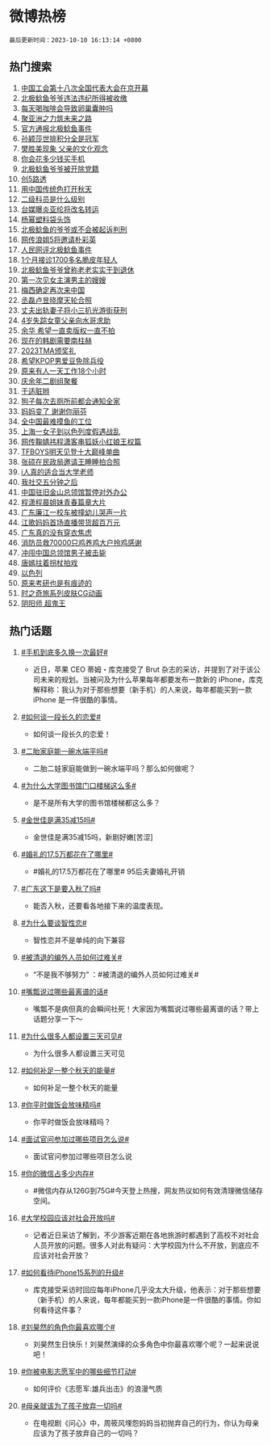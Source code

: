 # 微博热榜

`最后更新时间：2023-10-10 16:13:14 +0800`

## 热门搜索

1. [中国工会第十八次全国代表大会在京开幕](https://m.weibo.cn/search?containerid=100103type%3D1%26t%3D10%26q%3D%23%E4%B8%AD%E5%9B%BD%E5%B7%A5%E4%BC%9A%E7%AC%AC%E5%8D%81%E5%85%AB%E6%AC%A1%E5%85%A8%E5%9B%BD%E4%BB%A3%E8%A1%A8%E5%A4%A7%E4%BC%9A%E5%9C%A8%E4%BA%AC%E5%BC%80%E5%B9%95%23&stream_entry_id=51&isnewpage=1&extparam=seat%3D1%26c_type%3D51%26pos%3D0%26cate%3D10103%26q%3D%2523%25E4%25B8%25AD%25E5%259B%25BD%25E5%25B7%25A5%25E4%25BC%259A%25E7%25AC%25AC%25E5%258D%2581%25E5%2585%25AB%25E6%25AC%25A1%25E5%2585%25A8%25E5%259B%25BD%25E4%25BB%25A3%25E8%25A1%25A8%25E5%25A4%25A7%25E4%25BC%259A%25E5%259C%25A8%25E4%25BA%25AC%25E5%25BC%2580%25E5%25B9%2595%2523%26dgr%3D0%26stream_entry_id%3D51%26filter_type%3Drealtimehot%26display_time%3D1696925593%26pre_seqid%3D1696925593034032696223)
1. [北极鲶鱼爷爷违法违纪所得被收缴](https://m.weibo.cn/search?containerid=100103type%3D1%26t%3D10%26q%3D%23%E5%8C%97%E6%9E%81%E9%B2%B6%E9%B1%BC%E7%88%B7%E7%88%B7%E8%BF%9D%E6%B3%95%E8%BF%9D%E7%BA%AA%E6%89%80%E5%BE%97%E8%A2%AB%E6%94%B6%E7%BC%B4%23&stream_entry_id=31&isnewpage=1&extparam=seat%3D1%26flag%3D16%26realpos%3D1%26q%3D%2523%25E5%258C%2597%25E6%259E%2581%25E9%25B2%25B6%25E9%25B1%25BC%25E7%2588%25B7%25E7%2588%25B7%25E8%25BF%259D%25E6%25B3%2595%25E8%25BF%259D%25E7%25BA%25AA%25E6%2589%2580%25E5%25BE%2597%25E8%25A2%25AB%25E6%2594%25B6%25E7%25BC%25B4%2523%26stream_entry_id%3D31%26c_type%3D31%26dgr%3D0%26lcate%3D5001%26pos%3D0%26cate%3D5001%26band_rank%3D1%26filter_type%3Drealtimehot%26display_time%3D1696925593%26pre_seqid%3D1696925593034032696223)
1. [每天喝咖啡会导致卵巢囊肿吗](https://m.weibo.cn/search?containerid=100103type%3D1%26t%3D10%26q%3D%E6%AF%8F%E5%A4%A9%E5%96%9D%E5%92%96%E5%95%A1%E4%BC%9A%E5%AF%BC%E8%87%B4%E5%8D%B5%E5%B7%A2%E5%9B%8A%E8%82%BF%E5%90%97&stream_entry_id=31&isnewpage=1&extparam=seat%3D1%26flag%3D0%26realpos%3D2%26q%3D%25E6%25AF%258F%25E5%25A4%25A9%25E5%2596%259D%25E5%2592%2596%25E5%2595%25A1%25E4%25BC%259A%25E5%25AF%25BC%25E8%2587%25B4%25E5%258D%25B5%25E5%25B7%25A2%25E5%259B%258A%25E8%2582%25BF%25E5%2590%2597%26stream_entry_id%3D31%26c_type%3D31%26dgr%3D0%26lcate%3D5001%26pos%3D1%26cate%3D5001%26band_rank%3D2%26filter_type%3Drealtimehot%26display_time%3D1696925593%26pre_seqid%3D1696925593034032696223)
1. [聚亚洲之力筑未来之路](https://m.weibo.cn/search?containerid=100103type%3D1%26t%3D10%26q%3D%23%E8%81%9A%E4%BA%9A%E6%B4%B2%E4%B9%8B%E5%8A%9B%E7%AD%91%E6%9C%AA%E6%9D%A5%E4%B9%8B%E8%B7%AF%23&stream_entry_id=31&isnewpage=1&extparam=seat%3D1%26flag%3D32768%26realpos%3D3%26q%3D%2523%25E8%2581%259A%25E4%25BA%259A%25E6%25B4%25B2%25E4%25B9%258B%25E5%258A%259B%25E7%25AD%2591%25E6%259C%25AA%25E6%259D%25A5%25E4%25B9%258B%25E8%25B7%25AF%2523%26stream_entry_id%3D31%26c_type%3D31%26dgr%3D0%26lcate%3D5001%26pos%3D2%26cate%3D5001%26band_rank%3D3%26filter_type%3Drealtimehot%26display_time%3D1696925593%26pre_seqid%3D1696925593034032696223)
1. [官方通报北极鲶鱼事件](https://m.weibo.cn/search?containerid=100103type%3D1%26t%3D10%26q%3D%23%E5%AE%98%E6%96%B9%E9%80%9A%E6%8A%A5%E5%8C%97%E6%9E%81%E9%B2%B6%E9%B1%BC%E4%BA%8B%E4%BB%B6%23&stream_entry_id=31&isnewpage=1&extparam=seat%3D1%26flag%3D16%26realpos%3D4%26q%3D%2523%25E5%25AE%2598%25E6%2596%25B9%25E9%2580%259A%25E6%258A%25A5%25E5%258C%2597%25E6%259E%2581%25E9%25B2%25B6%25E9%25B1%25BC%25E4%25BA%258B%25E4%25BB%25B6%2523%26stream_entry_id%3D31%26c_type%3D31%26dgr%3D0%26lcate%3D5001%26pos%3D3%26cate%3D5001%26band_rank%3D4%26filter_type%3Drealtimehot%26display_time%3D1696925593%26pre_seqid%3D1696925593034032696223)
1. [孙颖莎世排积分全是冠军](https://m.weibo.cn/search?containerid=100103type%3D1%26t%3D10%26q%3D%23%E5%AD%99%E9%A2%96%E8%8E%8E%E4%B8%96%E6%8E%92%E7%A7%AF%E5%88%86%E5%85%A8%E6%98%AF%E5%86%A0%E5%86%9B%23&stream_entry_id=31&isnewpage=1&extparam=seat%3D1%26flag%3D1%26realpos%3D5%26q%3D%2523%25E5%25AD%2599%25E9%25A2%2596%25E8%258E%258E%25E4%25B8%2596%25E6%258E%2592%25E7%25A7%25AF%25E5%2588%2586%25E5%2585%25A8%25E6%2598%25AF%25E5%2586%25A0%25E5%2586%259B%2523%26stream_entry_id%3D31%26c_type%3D31%26dgr%3D0%26lcate%3D5001%26pos%3D4%26cate%3D5001%26band_rank%3D5%26filter_type%3Drealtimehot%26display_time%3D1696925593%26pre_seqid%3D1696925593034032696223)
1. [樊胜美现象 父亲的文化观念](https://m.weibo.cn/search?containerid=100103type%3D1%26t%3D10%26q%3D%E6%A8%8A%E8%83%9C%E7%BE%8E%E7%8E%B0%E8%B1%A1+%E7%88%B6%E4%BA%B2%E7%9A%84%E6%96%87%E5%8C%96%E8%A7%82%E5%BF%B5&stream_entry_id=31&isnewpage=1&extparam=seat%3D1%26flag%3D0%26realpos%3D6%26q%3D%25E6%25A8%258A%25E8%2583%259C%25E7%25BE%258E%25E7%258E%25B0%25E8%25B1%25A1%2520%25E7%2588%25B6%25E4%25BA%25B2%25E7%259A%2584%25E6%2596%2587%25E5%258C%2596%25E8%25A7%2582%25E5%25BF%25B5%26stream_entry_id%3D31%26c_type%3D31%26dgr%3D0%26lcate%3D5001%26pos%3D5%26cate%3D5001%26band_rank%3D6%26filter_type%3Drealtimehot%26display_time%3D1696925593%26pre_seqid%3D1696925593034032696223)
1. [你会花多少钱买手机](https://m.weibo.cn/search?containerid=100103type%3D1%26t%3D10%26q%3D%23%E4%BD%A0%E4%BC%9A%E8%8A%B1%E5%A4%9A%E5%B0%91%E9%92%B1%E4%B9%B0%E6%89%8B%E6%9C%BA%23&stream_entry_id=31&isnewpage=1&extparam=seat%3D1%26filter_type%3Drealtimehot%26q%3D%2523%25E4%25BD%25A0%25E4%25BC%259A%25E8%258A%25B1%25E5%25A4%259A%25E5%25B0%2591%25E9%2592%25B1%25E4%25B9%25B0%25E6%2589%258B%25E6%259C%25BA%2523%26stream_entry_id%3D31%26adid%3D207369%26c_type%3D31%26dgr%3D0%26lcate%3D5001%26pos%3D6%26cate%3D5001%26band_rank%3D7%26is_ad_pos%3D1%26display_time%3D1696925593%26pre_seqid%3D1696925593034032696223)
1. [北极鲶鱼爷爷被开除党籍](https://m.weibo.cn/search?containerid=100103type%3D1%26t%3D10%26q%3D%23%E5%8C%97%E6%9E%81%E9%B2%B6%E9%B1%BC%E7%88%B7%E7%88%B7%E8%A2%AB%E5%BC%80%E9%99%A4%E5%85%9A%E7%B1%8D%23&stream_entry_id=31&isnewpage=1&extparam=seat%3D1%26flag%3D16%26realpos%3D7%26q%3D%2523%25E5%258C%2597%25E6%259E%2581%25E9%25B2%25B6%25E9%25B1%25BC%25E7%2588%25B7%25E7%2588%25B7%25E8%25A2%25AB%25E5%25BC%2580%25E9%2599%25A4%25E5%2585%259A%25E7%25B1%258D%2523%26stream_entry_id%3D31%26c_type%3D31%26dgr%3D0%26lcate%3D5001%26pos%3D7%26cate%3D5001%26band_rank%3D7%26filter_type%3Drealtimehot%26display_time%3D1696925593%26pre_seqid%3D1696925593034032696223)
1. [创5路透](https://m.weibo.cn/search?containerid=100103type%3D1%26t%3D10%26q%3D%23%E5%88%9B5%E8%B7%AF%E9%80%8F%23&stream_entry_id=31&isnewpage=1&extparam=seat%3D1%26flag%3D0%26realpos%3D8%26q%3D%2523%25E5%2588%259B5%25E8%25B7%25AF%25E9%2580%258F%2523%26stream_entry_id%3D31%26c_type%3D31%26dgr%3D0%26lcate%3D5001%26pos%3D8%26cate%3D5001%26band_rank%3D8%26filter_type%3Drealtimehot%26display_time%3D1696925593%26pre_seqid%3D1696925593034032696223)
1. [用中国传统色打开秋天](https://m.weibo.cn/search?containerid=100103type%3D1%26t%3D10%26q%3D%23%E7%94%A8%E4%B8%AD%E5%9B%BD%E4%BC%A0%E7%BB%9F%E8%89%B2%E6%89%93%E5%BC%80%E7%A7%8B%E5%A4%A9%23&stream_entry_id=31&isnewpage=1&extparam=seat%3D1%26flag%3D0%26realpos%3D9%26q%3D%2523%25E7%2594%25A8%25E4%25B8%25AD%25E5%259B%25BD%25E4%25BC%25A0%25E7%25BB%259F%25E8%2589%25B2%25E6%2589%2593%25E5%25BC%2580%25E7%25A7%258B%25E5%25A4%25A9%2523%26stream_entry_id%3D31%26c_type%3D31%26dgr%3D0%26lcate%3D5001%26pos%3D9%26cate%3D5001%26band_rank%3D9%26filter_type%3Drealtimehot%26display_time%3D1696925593%26pre_seqid%3D1696925593034032696223)
1. [二级科员是什么级别](https://m.weibo.cn/search?containerid=100103type%3D1%26t%3D10%26q%3D%23%E4%BA%8C%E7%BA%A7%E7%A7%91%E5%91%98%E6%98%AF%E4%BB%80%E4%B9%88%E7%BA%A7%E5%88%AB%23&stream_entry_id=31&isnewpage=1&extparam=seat%3D1%26flag%3D2%26realpos%3D10%26q%3D%2523%25E4%25BA%258C%25E7%25BA%25A7%25E7%25A7%2591%25E5%2591%2598%25E6%2598%25AF%25E4%25BB%2580%25E4%25B9%2588%25E7%25BA%25A7%25E5%2588%25AB%2523%26stream_entry_id%3D31%26c_type%3D31%26dgr%3D0%26lcate%3D5001%26pos%3D10%26cate%3D5001%26band_rank%3D10%26filter_type%3Drealtimehot%26display_time%3D1696925593%26pre_seqid%3D1696925593034032696223)
1. [台媒曝炎亚纶将改名转运](https://m.weibo.cn/search?containerid=100103type%3D1%26t%3D10%26q%3D%23%E5%8F%B0%E5%AA%92%E6%9B%9D%E7%82%8E%E4%BA%9A%E7%BA%B6%E5%B0%86%E6%94%B9%E5%90%8D%E8%BD%AC%E8%BF%90%23&stream_entry_id=31&isnewpage=1&extparam=seat%3D1%26flag%3D2%26realpos%3D11%26q%3D%2523%25E5%258F%25B0%25E5%25AA%2592%25E6%259B%259D%25E7%2582%258E%25E4%25BA%259A%25E7%25BA%25B6%25E5%25B0%2586%25E6%2594%25B9%25E5%2590%258D%25E8%25BD%25AC%25E8%25BF%2590%2523%26stream_entry_id%3D31%26c_type%3D31%26dgr%3D0%26lcate%3D5001%26pos%3D11%26cate%3D5001%26band_rank%3D11%26filter_type%3Drealtimehot%26display_time%3D1696925593%26pre_seqid%3D1696925593034032696223)
1. [杨幂塑料袋头饰](https://m.weibo.cn/search?containerid=100103type%3D1%26t%3D10%26q%3D%23%E6%9D%A8%E5%B9%82%E5%A1%91%E6%96%99%E8%A2%8B%E5%A4%B4%E9%A5%B0%23&stream_entry_id=31&isnewpage=1&extparam=seat%3D1%26flag%3D1%26realpos%3D12%26q%3D%2523%25E6%259D%25A8%25E5%25B9%2582%25E5%25A1%2591%25E6%2596%2599%25E8%25A2%258B%25E5%25A4%25B4%25E9%25A5%25B0%2523%26stream_entry_id%3D31%26c_type%3D31%26dgr%3D0%26lcate%3D5001%26pos%3D12%26cate%3D5001%26band_rank%3D12%26filter_type%3Drealtimehot%26display_time%3D1696925593%26pre_seqid%3D1696925593034032696223)
1. [北极鲶鱼的爷爷或不会被起诉判刑](https://m.weibo.cn/search?containerid=100103type%3D1%26t%3D10%26q%3D%23%E5%8C%97%E6%9E%81%E9%B2%B6%E9%B1%BC%E7%9A%84%E7%88%B7%E7%88%B7%E6%88%96%E4%B8%8D%E4%BC%9A%E8%A2%AB%E8%B5%B7%E8%AF%89%E5%88%A4%E5%88%91%23&stream_entry_id=31&isnewpage=1&extparam=seat%3D1%26flag%3D0%26realpos%3D13%26q%3D%2523%25E5%258C%2597%25E6%259E%2581%25E9%25B2%25B6%25E9%25B1%25BC%25E7%259A%2584%25E7%2588%25B7%25E7%2588%25B7%25E6%2588%2596%25E4%25B8%258D%25E4%25BC%259A%25E8%25A2%25AB%25E8%25B5%25B7%25E8%25AF%2589%25E5%2588%25A4%25E5%2588%2591%2523%26stream_entry_id%3D31%26c_type%3D31%26dgr%3D0%26lcate%3D5001%26pos%3D13%26cate%3D5001%26band_rank%3D13%26filter_type%3Drealtimehot%26display_time%3D1696925593%26pre_seqid%3D1696925593034032696223)
1. [网传浪姐5将邀请朴彩英](https://m.weibo.cn/search?containerid=100103type%3D1%26t%3D10%26q%3D%23%E7%BD%91%E4%BC%A0%E6%B5%AA%E5%A7%905%E5%B0%86%E9%82%80%E8%AF%B7%E6%9C%B4%E5%BD%A9%E8%8B%B1%23&stream_entry_id=31&isnewpage=1&extparam=seat%3D1%26flag%3D0%26realpos%3D14%26q%3D%2523%25E7%25BD%2591%25E4%25BC%25A0%25E6%25B5%25AA%25E5%25A7%25905%25E5%25B0%2586%25E9%2582%2580%25E8%25AF%25B7%25E6%259C%25B4%25E5%25BD%25A9%25E8%258B%25B1%2523%26stream_entry_id%3D31%26c_type%3D31%26dgr%3D0%26lcate%3D5001%26pos%3D14%26cate%3D5001%26band_rank%3D14%26filter_type%3Drealtimehot%26display_time%3D1696925593%26pre_seqid%3D1696925593034032696223)
1. [人民网评北极鲶鱼事件](https://m.weibo.cn/search?containerid=100103type%3D1%26t%3D10%26q%3D%23%E4%BA%BA%E6%B0%91%E7%BD%91%E8%AF%84%E5%8C%97%E6%9E%81%E9%B2%B6%E9%B1%BC%E4%BA%8B%E4%BB%B6%23&stream_entry_id=31&isnewpage=1&extparam=seat%3D1%26flag%3D1%26realpos%3D15%26q%3D%2523%25E4%25BA%25BA%25E6%25B0%2591%25E7%25BD%2591%25E8%25AF%2584%25E5%258C%2597%25E6%259E%2581%25E9%25B2%25B6%25E9%25B1%25BC%25E4%25BA%258B%25E4%25BB%25B6%2523%26stream_entry_id%3D31%26c_type%3D31%26dgr%3D0%26lcate%3D5001%26pos%3D15%26cate%3D5001%26band_rank%3D15%26filter_type%3Drealtimehot%26display_time%3D1696925593%26pre_seqid%3D1696925593034032696223)
1. [1个月接诊1700多名脆皮年轻人](https://m.weibo.cn/search?containerid=100103type%3D1%26t%3D10%26q%3D%231%E4%B8%AA%E6%9C%88%E6%8E%A5%E8%AF%8A1700%E5%A4%9A%E5%90%8D%E8%84%86%E7%9A%AE%E5%B9%B4%E8%BD%BB%E4%BA%BA%23&stream_entry_id=31&isnewpage=1&extparam=seat%3D1%26flag%3D0%26realpos%3D16%26q%3D%25231%25E4%25B8%25AA%25E6%259C%2588%25E6%258E%25A5%25E8%25AF%258A1700%25E5%25A4%259A%25E5%2590%258D%25E8%2584%2586%25E7%259A%25AE%25E5%25B9%25B4%25E8%25BD%25BB%25E4%25BA%25BA%2523%26stream_entry_id%3D31%26c_type%3D31%26dgr%3D0%26lcate%3D5001%26pos%3D16%26cate%3D5001%26band_rank%3D16%26filter_type%3Drealtimehot%26display_time%3D1696925593%26pre_seqid%3D1696925593034032696223)
1. [北极鲶鱼爷爷曾称老老实实干到退休](https://m.weibo.cn/search?containerid=100103type%3D1%26t%3D10%26q%3D%23%E5%8C%97%E6%9E%81%E9%B2%B6%E9%B1%BC%E7%88%B7%E7%88%B7%E6%9B%BE%E7%A7%B0%E8%80%81%E8%80%81%E5%AE%9E%E5%AE%9E%E5%B9%B2%E5%88%B0%E9%80%80%E4%BC%91%23&stream_entry_id=31&isnewpage=1&extparam=seat%3D1%26flag%3D0%26realpos%3D17%26q%3D%2523%25E5%258C%2597%25E6%259E%2581%25E9%25B2%25B6%25E9%25B1%25BC%25E7%2588%25B7%25E7%2588%25B7%25E6%259B%25BE%25E7%25A7%25B0%25E8%2580%2581%25E8%2580%2581%25E5%25AE%259E%25E5%25AE%259E%25E5%25B9%25B2%25E5%2588%25B0%25E9%2580%2580%25E4%25BC%2591%2523%26stream_entry_id%3D31%26c_type%3D31%26dgr%3D0%26lcate%3D5001%26pos%3D17%26cate%3D5001%26band_rank%3D17%26filter_type%3Drealtimehot%26display_time%3D1696925593%26pre_seqid%3D1696925593034032696223)
1. [第一次见女主演男主的嫂嫂](https://m.weibo.cn/search?containerid=100103type%3D1%26t%3D10%26q%3D%23%E7%AC%AC%E4%B8%80%E6%AC%A1%E8%A7%81%E5%A5%B3%E4%B8%BB%E6%BC%94%E7%94%B7%E4%B8%BB%E7%9A%84%E5%AB%82%E5%AB%82%23&stream_entry_id=31&isnewpage=1&extparam=seat%3D1%26flag%3D2%26realpos%3D18%26q%3D%2523%25E7%25AC%25AC%25E4%25B8%2580%25E6%25AC%25A1%25E8%25A7%2581%25E5%25A5%25B3%25E4%25B8%25BB%25E6%25BC%2594%25E7%2594%25B7%25E4%25B8%25BB%25E7%259A%2584%25E5%25AB%2582%25E5%25AB%2582%2523%26stream_entry_id%3D31%26c_type%3D31%26dgr%3D0%26lcate%3D5001%26pos%3D18%26cate%3D5001%26band_rank%3D18%26filter_type%3Drealtimehot%26display_time%3D1696925593%26pre_seqid%3D1696925593034032696223)
1. [梅西确定再次来中国](https://m.weibo.cn/search?containerid=100103type%3D1%26t%3D10%26q%3D%23%E6%A2%85%E8%A5%BF%E7%A1%AE%E5%AE%9A%E5%86%8D%E6%AC%A1%E6%9D%A5%E4%B8%AD%E5%9B%BD%23&stream_entry_id=31&isnewpage=1&extparam=seat%3D1%26flag%3D1%26realpos%3D19%26q%3D%2523%25E6%25A2%2585%25E8%25A5%25BF%25E7%25A1%25AE%25E5%25AE%259A%25E5%2586%258D%25E6%25AC%25A1%25E6%259D%25A5%25E4%25B8%25AD%25E5%259B%25BD%2523%26stream_entry_id%3D31%26c_type%3D31%26dgr%3D0%26lcate%3D5001%26pos%3D19%26cate%3D5001%26band_rank%3D19%26filter_type%3Drealtimehot%26display_time%3D1696925593%26pre_seqid%3D1696925593034032696223)
1. [丞磊卢昱晓摩天轮合照](https://m.weibo.cn/search?containerid=100103type%3D1%26t%3D10%26q%3D%23%E4%B8%9E%E7%A3%8A%E5%8D%A2%E6%98%B1%E6%99%93%E6%91%A9%E5%A4%A9%E8%BD%AE%E5%90%88%E7%85%A7%23&stream_entry_id=31&isnewpage=1&extparam=seat%3D1%26flag%3D1%26realpos%3D20%26q%3D%2523%25E4%25B8%259E%25E7%25A3%258A%25E5%258D%25A2%25E6%2598%25B1%25E6%2599%2593%25E6%2591%25A9%25E5%25A4%25A9%25E8%25BD%25AE%25E5%2590%2588%25E7%2585%25A7%2523%26stream_entry_id%3D31%26c_type%3D31%26dgr%3D0%26lcate%3D5001%26pos%3D20%26cate%3D5001%26band_rank%3D20%26filter_type%3Drealtimehot%26display_time%3D1696925593%26pre_seqid%3D1696925593034032696223)
1. [丈夫出轨妻子将小三扒光游街获刑](https://m.weibo.cn/search?containerid=100103type%3D1%26t%3D10%26q%3D%23%E4%B8%88%E5%A4%AB%E5%87%BA%E8%BD%A8%E5%A6%BB%E5%AD%90%E5%B0%86%E5%B0%8F%E4%B8%89%E6%89%92%E5%85%89%E6%B8%B8%E8%A1%97%E8%8E%B7%E5%88%91%23&stream_entry_id=31&isnewpage=1&extparam=seat%3D1%26flag%3D0%26realpos%3D21%26q%3D%2523%25E4%25B8%2588%25E5%25A4%25AB%25E5%2587%25BA%25E8%25BD%25A8%25E5%25A6%25BB%25E5%25AD%2590%25E5%25B0%2586%25E5%25B0%258F%25E4%25B8%2589%25E6%2589%2592%25E5%2585%2589%25E6%25B8%25B8%25E8%25A1%2597%25E8%258E%25B7%25E5%2588%2591%2523%26stream_entry_id%3D31%26c_type%3D31%26dgr%3D0%26lcate%3D5001%26pos%3D21%26cate%3D5001%26band_rank%3D21%26filter_type%3Drealtimehot%26display_time%3D1696925593%26pre_seqid%3D1696925593034032696223)
1. [4岁失踪女童父亲向水哥求助](https://m.weibo.cn/search?containerid=100103type%3D1%26t%3D10%26q%3D%234%E5%B2%81%E5%A4%B1%E8%B8%AA%E5%A5%B3%E7%AB%A5%E7%88%B6%E4%BA%B2%E5%90%91%E6%B0%B4%E5%93%A5%E6%B1%82%E5%8A%A9%23&stream_entry_id=31&isnewpage=1&extparam=seat%3D1%26flag%3D0%26realpos%3D22%26q%3D%25234%25E5%25B2%2581%25E5%25A4%25B1%25E8%25B8%25AA%25E5%25A5%25B3%25E7%25AB%25A5%25E7%2588%25B6%25E4%25BA%25B2%25E5%2590%2591%25E6%25B0%25B4%25E5%2593%25A5%25E6%25B1%2582%25E5%258A%25A9%2523%26stream_entry_id%3D31%26c_type%3D31%26dgr%3D0%26lcate%3D5001%26pos%3D22%26cate%3D5001%26band_rank%3D22%26filter_type%3Drealtimehot%26display_time%3D1696925593%26pre_seqid%3D1696925593034032696223)
1. [余华 希望一直卖版权一直不拍](https://m.weibo.cn/search?containerid=100103type%3D1%26t%3D10%26q%3D%E4%BD%99%E5%8D%8E+%E5%B8%8C%E6%9C%9B%E4%B8%80%E7%9B%B4%E5%8D%96%E7%89%88%E6%9D%83%E4%B8%80%E7%9B%B4%E4%B8%8D%E6%8B%8D&stream_entry_id=31&isnewpage=1&extparam=seat%3D1%26flag%3D2%26realpos%3D23%26q%3D%25E4%25BD%2599%25E5%258D%258E%2520%25E5%25B8%258C%25E6%259C%259B%25E4%25B8%2580%25E7%259B%25B4%25E5%258D%2596%25E7%2589%2588%25E6%259D%2583%25E4%25B8%2580%25E7%259B%25B4%25E4%25B8%258D%25E6%258B%258D%26stream_entry_id%3D31%26c_type%3D31%26dgr%3D0%26lcate%3D5001%26pos%3D23%26cate%3D5001%26band_rank%3D23%26filter_type%3Drealtimehot%26display_time%3D1696925593%26pre_seqid%3D1696925593034032696223)
1. [现在的韩剧需要南柱赫](https://m.weibo.cn/search?containerid=100103type%3D1%26t%3D10%26q%3D%23%E7%8E%B0%E5%9C%A8%E7%9A%84%E9%9F%A9%E5%89%A7%E9%9C%80%E8%A6%81%E5%8D%97%E6%9F%B1%E8%B5%AB%23&stream_entry_id=31&isnewpage=1&extparam=seat%3D1%26flag%3D1%26realpos%3D24%26q%3D%2523%25E7%258E%25B0%25E5%259C%25A8%25E7%259A%2584%25E9%259F%25A9%25E5%2589%25A7%25E9%259C%2580%25E8%25A6%2581%25E5%258D%2597%25E6%259F%25B1%25E8%25B5%25AB%2523%26stream_entry_id%3D31%26c_type%3D31%26dgr%3D0%26lcate%3D5001%26pos%3D24%26cate%3D5001%26band_rank%3D24%26filter_type%3Drealtimehot%26display_time%3D1696925593%26pre_seqid%3D1696925593034032696223)
1. [2023TMA颁奖礼](https://m.weibo.cn/search?containerid=100103type%3D1%26t%3D10%26q%3D2023TMA%E9%A2%81%E5%A5%96%E7%A4%BC&stream_entry_id=31&isnewpage=1&extparam=seat%3D1%26flag%3D0%26realpos%3D25%26q%3D2023TMA%25E9%25A2%2581%25E5%25A5%2596%25E7%25A4%25BC%26stream_entry_id%3D31%26c_type%3D31%26dgr%3D0%26lcate%3D5001%26pos%3D25%26cate%3D5001%26band_rank%3D25%26filter_type%3Drealtimehot%26display_time%3D1696925593%26pre_seqid%3D1696925593034032696223)
1. [希望KPOP男爱豆免除兵役](https://m.weibo.cn/search?containerid=100103type%3D1%26t%3D10%26q%3D%23%E5%B8%8C%E6%9C%9BKPOP%E7%94%B7%E7%88%B1%E8%B1%86%E5%85%8D%E9%99%A4%E5%85%B5%E5%BD%B9%23&stream_entry_id=31&isnewpage=1&extparam=seat%3D1%26flag%3D1%26realpos%3D26%26q%3D%2523%25E5%25B8%258C%25E6%259C%259BKPOP%25E7%2594%25B7%25E7%2588%25B1%25E8%25B1%2586%25E5%2585%258D%25E9%2599%25A4%25E5%2585%25B5%25E5%25BD%25B9%2523%26stream_entry_id%3D31%26c_type%3D31%26dgr%3D0%26lcate%3D5001%26pos%3D26%26cate%3D5001%26band_rank%3D26%26filter_type%3Drealtimehot%26display_time%3D1696925593%26pre_seqid%3D1696925593034032696223)
1. [原来有人一天工作18个小时](https://m.weibo.cn/search?containerid=100103type%3D1%26t%3D10%26q%3D%23%E5%8E%9F%E6%9D%A5%E6%9C%89%E4%BA%BA%E4%B8%80%E5%A4%A9%E5%B7%A5%E4%BD%9C18%E4%B8%AA%E5%B0%8F%E6%97%B6%23&stream_entry_id=31&isnewpage=1&extparam=seat%3D1%26flag%3D1%26realpos%3D27%26q%3D%2523%25E5%258E%259F%25E6%259D%25A5%25E6%259C%2589%25E4%25BA%25BA%25E4%25B8%2580%25E5%25A4%25A9%25E5%25B7%25A5%25E4%25BD%259C18%25E4%25B8%25AA%25E5%25B0%258F%25E6%2597%25B6%2523%26stream_entry_id%3D31%26c_type%3D31%26dgr%3D0%26lcate%3D5001%26pos%3D27%26cate%3D5001%26band_rank%3D27%26filter_type%3Drealtimehot%26display_time%3D1696925593%26pre_seqid%3D1696925593034032696223)
1. [庆余年二剧组聚餐](https://m.weibo.cn/search?containerid=100103type%3D1%26t%3D10%26q%3D%23%E5%BA%86%E4%BD%99%E5%B9%B4%E4%BA%8C%E5%89%A7%E7%BB%84%E8%81%9A%E9%A4%90%23&stream_entry_id=31&isnewpage=1&extparam=seat%3D1%26flag%3D0%26realpos%3D28%26q%3D%2523%25E5%25BA%2586%25E4%25BD%2599%25E5%25B9%25B4%25E4%25BA%258C%25E5%2589%25A7%25E7%25BB%2584%25E8%2581%259A%25E9%25A4%2590%2523%26stream_entry_id%3D31%26c_type%3D31%26dgr%3D0%26lcate%3D5001%26pos%3D28%26cate%3D5001%26band_rank%3D28%26filter_type%3Drealtimehot%26display_time%3D1696925593%26pre_seqid%3D1696925593034032696223)
1. [于适脏辫](https://m.weibo.cn/search?containerid=100103type%3D1%26t%3D10%26q%3D%23%E4%BA%8E%E9%80%82%E8%84%8F%E8%BE%AB%23&stream_entry_id=31&isnewpage=1&extparam=seat%3D1%26flag%3D1%26realpos%3D29%26q%3D%2523%25E4%25BA%258E%25E9%2580%2582%25E8%2584%258F%25E8%25BE%25AB%2523%26stream_entry_id%3D31%26c_type%3D31%26dgr%3D0%26lcate%3D5001%26pos%3D29%26cate%3D5001%26band_rank%3D29%26filter_type%3Drealtimehot%26display_time%3D1696925593%26pre_seqid%3D1696925593034032696223)
1. [狗子每次去厕所前都会通知全家](https://m.weibo.cn/search?containerid=100103type%3D1%26t%3D10%26q%3D%E7%8B%97%E5%AD%90%E6%AF%8F%E6%AC%A1%E5%8E%BB%E5%8E%95%E6%89%80%E5%89%8D%E9%83%BD%E4%BC%9A%E9%80%9A%E7%9F%A5%E5%85%A8%E5%AE%B6&stream_entry_id=31&isnewpage=1&extparam=seat%3D1%26flag%3D0%26realpos%3D30%26q%3D%25E7%258B%2597%25E5%25AD%2590%25E6%25AF%258F%25E6%25AC%25A1%25E5%258E%25BB%25E5%258E%2595%25E6%2589%2580%25E5%2589%258D%25E9%2583%25BD%25E4%25BC%259A%25E9%2580%259A%25E7%259F%25A5%25E5%2585%25A8%25E5%25AE%25B6%26stream_entry_id%3D31%26c_type%3D31%26dgr%3D0%26lcate%3D5001%26pos%3D30%26cate%3D5001%26band_rank%3D30%26filter_type%3Drealtimehot%26display_time%3D1696925593%26pre_seqid%3D1696925593034032696223)
1. [妈妈变了 谢谢你丽芬](https://m.weibo.cn/search?containerid=100103type%3D1%26t%3D10%26q%3D%E5%A6%88%E5%A6%88%E5%8F%98%E4%BA%86+%E8%B0%A2%E8%B0%A2%E4%BD%A0%E4%B8%BD%E8%8A%AC&stream_entry_id=31&isnewpage=1&extparam=seat%3D1%26flag%3D1%26realpos%3D31%26q%3D%25E5%25A6%2588%25E5%25A6%2588%25E5%258F%2598%25E4%25BA%2586%2520%25E8%25B0%25A2%25E8%25B0%25A2%25E4%25BD%25A0%25E4%25B8%25BD%25E8%258A%25AC%26stream_entry_id%3D31%26c_type%3D31%26dgr%3D0%26lcate%3D5001%26pos%3D31%26cate%3D5001%26band_rank%3D31%26filter_type%3Drealtimehot%26display_time%3D1696925593%26pre_seqid%3D1696925593034032696223)
1. [全中国最难摸鱼的工位](https://m.weibo.cn/search?containerid=100103type%3D1%26t%3D10%26q%3D%E5%85%A8%E4%B8%AD%E5%9B%BD%E6%9C%80%E9%9A%BE%E6%91%B8%E9%B1%BC%E7%9A%84%E5%B7%A5%E4%BD%8D&stream_entry_id=31&isnewpage=1&extparam=seat%3D1%26flag%3D1%26realpos%3D32%26q%3D%25E5%2585%25A8%25E4%25B8%25AD%25E5%259B%25BD%25E6%259C%2580%25E9%259A%25BE%25E6%2591%25B8%25E9%25B1%25BC%25E7%259A%2584%25E5%25B7%25A5%25E4%25BD%258D%26stream_entry_id%3D31%26c_type%3D31%26dgr%3D0%26lcate%3D5001%26pos%3D32%26cate%3D5001%26band_rank%3D32%26filter_type%3Drealtimehot%26display_time%3D1696925593%26pre_seqid%3D1696925593034032696223)
1. [上海一女子到以色列度假遇战乱](https://m.weibo.cn/search?containerid=100103type%3D1%26t%3D10%26q%3D%23%E4%B8%8A%E6%B5%B7%E4%B8%80%E5%A5%B3%E5%AD%90%E5%88%B0%E4%BB%A5%E8%89%B2%E5%88%97%E5%BA%A6%E5%81%87%E9%81%87%E6%88%98%E4%B9%B1%23&stream_entry_id=31&isnewpage=1&extparam=seat%3D1%26flag%3D0%26realpos%3D33%26q%3D%2523%25E4%25B8%258A%25E6%25B5%25B7%25E4%25B8%2580%25E5%25A5%25B3%25E5%25AD%2590%25E5%2588%25B0%25E4%25BB%25A5%25E8%2589%25B2%25E5%2588%2597%25E5%25BA%25A6%25E5%2581%2587%25E9%2581%2587%25E6%2588%2598%25E4%25B9%25B1%2523%26stream_entry_id%3D31%26c_type%3D31%26dgr%3D0%26lcate%3D5001%26pos%3D33%26cate%3D5001%26band_rank%3D33%26filter_type%3Drealtimehot%26display_time%3D1696925593%26pre_seqid%3D1696925593034032696223)
1. [网传鞠婧祎程潇客串狐妖小红娘王权篇](https://m.weibo.cn/search?containerid=100103type%3D1%26t%3D10%26q%3D%23%E7%BD%91%E4%BC%A0%E9%9E%A0%E5%A9%A7%E7%A5%8E%E7%A8%8B%E6%BD%87%E5%AE%A2%E4%B8%B2%E7%8B%90%E5%A6%96%E5%B0%8F%E7%BA%A2%E5%A8%98%E7%8E%8B%E6%9D%83%E7%AF%87%23&stream_entry_id=31&isnewpage=1&extparam=seat%3D1%26flag%3D1%26realpos%3D34%26q%3D%2523%25E7%25BD%2591%25E4%25BC%25A0%25E9%259E%25A0%25E5%25A9%25A7%25E7%25A5%258E%25E7%25A8%258B%25E6%25BD%2587%25E5%25AE%25A2%25E4%25B8%25B2%25E7%258B%2590%25E5%25A6%2596%25E5%25B0%258F%25E7%25BA%25A2%25E5%25A8%2598%25E7%258E%258B%25E6%259D%2583%25E7%25AF%2587%2523%26stream_entry_id%3D31%26c_type%3D31%26dgr%3D0%26lcate%3D5001%26pos%3D34%26cate%3D5001%26band_rank%3D34%26filter_type%3Drealtimehot%26display_time%3D1696925593%26pre_seqid%3D1696925593034032696223)
1. [TFBOYS明天见登十大巅峰单曲](https://m.weibo.cn/search?containerid=100103type%3D1%26t%3D10%26q%3D%23TFBOYS%E6%98%8E%E5%A4%A9%E8%A7%81%E7%99%BB%E5%8D%81%E5%A4%A7%E5%B7%85%E5%B3%B0%E5%8D%95%E6%9B%B2%23&stream_entry_id=31&isnewpage=1&extparam=seat%3D1%26flag%3D0%26realpos%3D35%26q%3D%2523TFBOYS%25E6%2598%258E%25E5%25A4%25A9%25E8%25A7%2581%25E7%2599%25BB%25E5%258D%2581%25E5%25A4%25A7%25E5%25B7%2585%25E5%25B3%25B0%25E5%258D%2595%25E6%259B%25B2%2523%26stream_entry_id%3D31%26c_type%3D31%26dgr%3D0%26lcate%3D5001%26pos%3D35%26cate%3D5001%26band_rank%3D35%26filter_type%3Drealtimehot%26display_time%3D1696925593%26pre_seqid%3D1696925593034032696223)
1. [张硕在民政局邀请王睡睡拍合照](https://m.weibo.cn/search?containerid=100103type%3D1%26t%3D10%26q%3D%23%E5%BC%A0%E7%A1%95%E5%9C%A8%E6%B0%91%E6%94%BF%E5%B1%80%E9%82%80%E8%AF%B7%E7%8E%8B%E7%9D%A1%E7%9D%A1%E6%8B%8D%E5%90%88%E7%85%A7%23&stream_entry_id=31&isnewpage=1&extparam=seat%3D1%26flag%3D0%26realpos%3D36%26q%3D%2523%25E5%25BC%25A0%25E7%25A1%2595%25E5%259C%25A8%25E6%25B0%2591%25E6%2594%25BF%25E5%25B1%2580%25E9%2582%2580%25E8%25AF%25B7%25E7%258E%258B%25E7%259D%25A1%25E7%259D%25A1%25E6%258B%258D%25E5%2590%2588%25E7%2585%25A7%2523%26stream_entry_id%3D31%26c_type%3D31%26dgr%3D0%26lcate%3D5001%26pos%3D36%26cate%3D5001%26band_rank%3D36%26filter_type%3Drealtimehot%26display_time%3D1696925593%26pre_seqid%3D1696925593034032696223)
1. [i人真的适合当大学老师](https://m.weibo.cn/search?containerid=100103type%3D1%26t%3D10%26q%3D%23i%E4%BA%BA%E7%9C%9F%E7%9A%84%E9%80%82%E5%90%88%E5%BD%93%E5%A4%A7%E5%AD%A6%E8%80%81%E5%B8%88%23&stream_entry_id=31&isnewpage=1&extparam=seat%3D1%26flag%3D0%26realpos%3D37%26q%3D%2523i%25E4%25BA%25BA%25E7%259C%259F%25E7%259A%2584%25E9%2580%2582%25E5%2590%2588%25E5%25BD%2593%25E5%25A4%25A7%25E5%25AD%25A6%25E8%2580%2581%25E5%25B8%2588%2523%26stream_entry_id%3D31%26c_type%3D31%26dgr%3D0%26lcate%3D5001%26pos%3D37%26cate%3D5001%26band_rank%3D37%26filter_type%3Drealtimehot%26display_time%3D1696925593%26pre_seqid%3D1696925593034032696223)
1. [我社交五分钟之后](https://m.weibo.cn/search?containerid=100103type%3D1%26t%3D10%26q%3D%E6%88%91%E7%A4%BE%E4%BA%A4%E4%BA%94%E5%88%86%E9%92%9F%E4%B9%8B%E5%90%8E&stream_entry_id=31&isnewpage=1&extparam=seat%3D1%26flag%3D1%26realpos%3D38%26q%3D%25E6%2588%2591%25E7%25A4%25BE%25E4%25BA%25A4%25E4%25BA%2594%25E5%2588%2586%25E9%2592%259F%25E4%25B9%258B%25E5%2590%258E%26stream_entry_id%3D31%26c_type%3D31%26dgr%3D0%26lcate%3D5001%26pos%3D38%26cate%3D5001%26band_rank%3D38%26filter_type%3Drealtimehot%26display_time%3D1696925593%26pre_seqid%3D1696925593034032696223)
1. [中国驻旧金山总领馆暂停对外办公](https://m.weibo.cn/search?containerid=100103type%3D1%26t%3D10%26q%3D%23%E4%B8%AD%E5%9B%BD%E9%A9%BB%E6%97%A7%E9%87%91%E5%B1%B1%E6%80%BB%E9%A2%86%E9%A6%86%E6%9A%82%E5%81%9C%E5%AF%B9%E5%A4%96%E5%8A%9E%E5%85%AC%23&stream_entry_id=31&isnewpage=1&extparam=seat%3D1%26flag%3D1%26realpos%3D39%26q%3D%2523%25E4%25B8%25AD%25E5%259B%25BD%25E9%25A9%25BB%25E6%2597%25A7%25E9%2587%2591%25E5%25B1%25B1%25E6%2580%25BB%25E9%25A2%2586%25E9%25A6%2586%25E6%259A%2582%25E5%2581%259C%25E5%25AF%25B9%25E5%25A4%2596%25E5%258A%259E%25E5%2585%25AC%2523%26stream_entry_id%3D31%26c_type%3D31%26dgr%3D0%26lcate%3D5001%26pos%3D39%26cate%3D5001%26band_rank%3D39%26filter_type%3Drealtimehot%26display_time%3D1696925593%26pre_seqid%3D1696925593034032696223)
1. [程潇程晨姐妹青春篇章大片](https://m.weibo.cn/search?containerid=100103type%3D1%26t%3D10%26q%3D%23%E7%A8%8B%E6%BD%87%E7%A8%8B%E6%99%A8%E5%A7%90%E5%A6%B9%E9%9D%92%E6%98%A5%E7%AF%87%E7%AB%A0%E5%A4%A7%E7%89%87%23&stream_entry_id=31&isnewpage=1&extparam=seat%3D1%26flag%3D0%26realpos%3D40%26q%3D%2523%25E7%25A8%258B%25E6%25BD%2587%25E7%25A8%258B%25E6%2599%25A8%25E5%25A7%2590%25E5%25A6%25B9%25E9%259D%2592%25E6%2598%25A5%25E7%25AF%2587%25E7%25AB%25A0%25E5%25A4%25A7%25E7%2589%2587%2523%26stream_entry_id%3D31%26c_type%3D31%26dgr%3D0%26lcate%3D5001%26pos%3D40%26cate%3D5001%26band_rank%3D40%26filter_type%3Drealtimehot%26display_time%3D1696925593%26pre_seqid%3D1696925593034032696223)
1. [广东廉江一校车被撞幼儿哭声一片](https://m.weibo.cn/search?containerid=100103type%3D1%26t%3D10%26q%3D%23%E5%B9%BF%E4%B8%9C%E5%BB%89%E6%B1%9F%E4%B8%80%E6%A0%A1%E8%BD%A6%E8%A2%AB%E6%92%9E%E5%B9%BC%E5%84%BF%E5%93%AD%E5%A3%B0%E4%B8%80%E7%89%87%23&stream_entry_id=31&isnewpage=1&extparam=seat%3D1%26flag%3D0%26realpos%3D41%26q%3D%2523%25E5%25B9%25BF%25E4%25B8%259C%25E5%25BB%2589%25E6%25B1%259F%25E4%25B8%2580%25E6%25A0%25A1%25E8%25BD%25A6%25E8%25A2%25AB%25E6%2592%259E%25E5%25B9%25BC%25E5%2584%25BF%25E5%2593%25AD%25E5%25A3%25B0%25E4%25B8%2580%25E7%2589%2587%2523%26stream_entry_id%3D31%26c_type%3D31%26dgr%3D0%26lcate%3D5001%26pos%3D41%26cate%3D5001%26band_rank%3D41%26filter_type%3Drealtimehot%26display_time%3D1696925593%26pre_seqid%3D1696925593034032696223)
1. [江歌妈妈首场直播带货超百万元](https://m.weibo.cn/search?containerid=100103type%3D1%26t%3D10%26q%3D%23%E6%B1%9F%E6%AD%8C%E5%A6%88%E5%A6%88%E9%A6%96%E5%9C%BA%E7%9B%B4%E6%92%AD%E5%B8%A6%E8%B4%A7%E8%B6%85%E7%99%BE%E4%B8%87%E5%85%83%23&stream_entry_id=31&isnewpage=1&extparam=seat%3D1%26flag%3D0%26realpos%3D42%26q%3D%2523%25E6%25B1%259F%25E6%25AD%258C%25E5%25A6%2588%25E5%25A6%2588%25E9%25A6%2596%25E5%259C%25BA%25E7%259B%25B4%25E6%2592%25AD%25E5%25B8%25A6%25E8%25B4%25A7%25E8%25B6%2585%25E7%2599%25BE%25E4%25B8%2587%25E5%2585%2583%2523%26stream_entry_id%3D31%26c_type%3D31%26dgr%3D0%26lcate%3D5001%26pos%3D42%26cate%3D5001%26band_rank%3D42%26filter_type%3Drealtimehot%26display_time%3D1696925593%26pre_seqid%3D1696925593034032696223)
1. [广东真的没有穿衣焦虑](https://m.weibo.cn/search?containerid=100103type%3D1%26t%3D10%26q%3D%23%E5%B9%BF%E4%B8%9C%E7%9C%9F%E7%9A%84%E6%B2%A1%E6%9C%89%E7%A9%BF%E8%A1%A3%E7%84%A6%E8%99%91%23&stream_entry_id=31&isnewpage=1&extparam=seat%3D1%26flag%3D0%26realpos%3D43%26q%3D%2523%25E5%25B9%25BF%25E4%25B8%259C%25E7%259C%259F%25E7%259A%2584%25E6%25B2%25A1%25E6%259C%2589%25E7%25A9%25BF%25E8%25A1%25A3%25E7%2584%25A6%25E8%2599%2591%2523%26stream_entry_id%3D31%26c_type%3D31%26dgr%3D0%26lcate%3D5001%26pos%3D43%26cate%3D5001%26band_rank%3D43%26filter_type%3Drealtimehot%26display_time%3D1696925593%26pre_seqid%3D1696925593034032696223)
1. [消防员救70000只鸡养鸡大户拎鸡感谢](https://m.weibo.cn/search?containerid=100103type%3D1%26t%3D10%26q%3D%23%E6%B6%88%E9%98%B2%E5%91%98%E6%95%9170000%E5%8F%AA%E9%B8%A1%E5%85%BB%E9%B8%A1%E5%A4%A7%E6%88%B7%E6%8B%8E%E9%B8%A1%E6%84%9F%E8%B0%A2%23&stream_entry_id=31&isnewpage=1&extparam=seat%3D1%26flag%3D32768%26realpos%3D44%26q%3D%2523%25E6%25B6%2588%25E9%2598%25B2%25E5%2591%2598%25E6%2595%259170000%25E5%258F%25AA%25E9%25B8%25A1%25E5%2585%25BB%25E9%25B8%25A1%25E5%25A4%25A7%25E6%2588%25B7%25E6%258B%258E%25E9%25B8%25A1%25E6%2584%259F%25E8%25B0%25A2%2523%26stream_entry_id%3D31%26c_type%3D31%26dgr%3D0%26lcate%3D5001%26pos%3D44%26cate%3D5001%26band_rank%3D44%26filter_type%3Drealtimehot%26display_time%3D1696925593%26pre_seqid%3D1696925593034032696223)
1. [冲闯中国总领馆男子被击毙](https://m.weibo.cn/search?containerid=100103type%3D1%26t%3D10%26q%3D%23%E5%86%B2%E9%97%AF%E4%B8%AD%E5%9B%BD%E6%80%BB%E9%A2%86%E9%A6%86%E7%94%B7%E5%AD%90%E8%A2%AB%E5%87%BB%E6%AF%99%23&stream_entry_id=31&isnewpage=1&extparam=seat%3D1%26flag%3D0%26realpos%3D45%26q%3D%2523%25E5%2586%25B2%25E9%2597%25AF%25E4%25B8%25AD%25E5%259B%25BD%25E6%2580%25BB%25E9%25A2%2586%25E9%25A6%2586%25E7%2594%25B7%25E5%25AD%2590%25E8%25A2%25AB%25E5%2587%25BB%25E6%25AF%2599%2523%26stream_entry_id%3D31%26c_type%3D31%26dgr%3D0%26lcate%3D5001%26pos%3D45%26cate%3D5001%26band_rank%3D45%26filter_type%3Drealtimehot%26display_time%3D1696925593%26pre_seqid%3D1696925593034032696223)
1. [唐嫣拄着拐杖拍戏](https://m.weibo.cn/search?containerid=100103type%3D1%26t%3D10%26q%3D%23%E5%94%90%E5%AB%A3%E6%8B%84%E7%9D%80%E6%8B%90%E6%9D%96%E6%8B%8D%E6%88%8F%23&stream_entry_id=31&isnewpage=1&extparam=seat%3D1%26flag%3D0%26realpos%3D46%26q%3D%2523%25E5%2594%2590%25E5%25AB%25A3%25E6%258B%2584%25E7%259D%2580%25E6%258B%2590%25E6%259D%2596%25E6%258B%258D%25E6%2588%258F%2523%26stream_entry_id%3D31%26c_type%3D31%26dgr%3D0%26lcate%3D5001%26pos%3D46%26cate%3D5001%26band_rank%3D46%26filter_type%3Drealtimehot%26display_time%3D1696925593%26pre_seqid%3D1696925593034032696223)
1. [以色列](https://m.weibo.cn/search?containerid=100103type%3D1%26t%3D10%26q%3D%23%E4%BB%A5%E8%89%B2%E5%88%97%23&stream_entry_id=31&isnewpage=1&extparam=seat%3D1%26flag%3D0%26realpos%3D47%26q%3D%2523%25E4%25BB%25A5%25E8%2589%25B2%25E5%2588%2597%2523%26stream_entry_id%3D31%26c_type%3D31%26dgr%3D0%26lcate%3D5001%26pos%3D47%26cate%3D5001%26band_rank%3D47%26filter_type%3Drealtimehot%26display_time%3D1696925593%26pre_seqid%3D1696925593034032696223)
1. [原来考研也是有痕迹的](https://m.weibo.cn/search?containerid=100103type%3D1%26t%3D10%26q%3D%23%E5%8E%9F%E6%9D%A5%E8%80%83%E7%A0%94%E4%B9%9F%E6%98%AF%E6%9C%89%E7%97%95%E8%BF%B9%E7%9A%84%23&stream_entry_id=31&isnewpage=1&extparam=seat%3D1%26flag%3D0%26realpos%3D48%26q%3D%2523%25E5%258E%259F%25E6%259D%25A5%25E8%2580%2583%25E7%25A0%2594%25E4%25B9%259F%25E6%2598%25AF%25E6%259C%2589%25E7%2597%2595%25E8%25BF%25B9%25E7%259A%2584%2523%26stream_entry_id%3D31%26c_type%3D31%26dgr%3D0%26lcate%3D5001%26pos%3D48%26cate%3D5001%26band_rank%3D48%26filter_type%3Drealtimehot%26display_time%3D1696925593%26pre_seqid%3D1696925593034032696223)
1. [时之奇旅系列皮肤CG动画](https://m.weibo.cn/search?containerid=100103type%3D1%26t%3D10%26q%3D%23%E6%97%B6%E4%B9%8B%E5%A5%87%E6%97%85%E7%B3%BB%E5%88%97%E7%9A%AE%E8%82%A4CG%E5%8A%A8%E7%94%BB%23&stream_entry_id=31&isnewpage=1&extparam=seat%3D1%26flag%3D1%26realpos%3D49%26q%3D%2523%25E6%2597%25B6%25E4%25B9%258B%25E5%25A5%2587%25E6%2597%2585%25E7%25B3%25BB%25E5%2588%2597%25E7%259A%25AE%25E8%2582%25A4CG%25E5%258A%25A8%25E7%2594%25BB%2523%26stream_entry_id%3D31%26c_type%3D31%26dgr%3D0%26lcate%3D5001%26pos%3D49%26cate%3D5001%26band_rank%3D49%26filter_type%3Drealtimehot%26display_time%3D1696925593%26pre_seqid%3D1696925593034032696223)
1. [阴阳师 超鬼王](https://m.weibo.cn/search?containerid=100103type%3D1%26t%3D10%26q%3D%E9%98%B4%E9%98%B3%E5%B8%88+%E8%B6%85%E9%AC%BC%E7%8E%8B&stream_entry_id=31&isnewpage=1&extparam=seat%3D1%26flag%3D1%26realpos%3D50%26q%3D%25E9%2598%25B4%25E9%2598%25B3%25E5%25B8%2588%2520%25E8%25B6%2585%25E9%25AC%25BC%25E7%258E%258B%26stream_entry_id%3D31%26c_type%3D31%26dgr%3D0%26lcate%3D5001%26pos%3D50%26cate%3D5001%26band_rank%3D50%26filter_type%3Drealtimehot%26display_time%3D1696925593%26pre_seqid%3D1696925593034032696223)

## 热门话题

1. [#手机到底多久换一次最好#](https://m.weibo.cn/search?containerid=231522type%3D1%26t%3D10%26q%3D%23%E6%89%8B%E6%9C%BA%E5%88%B0%E5%BA%95%E5%A4%9A%E4%B9%85%E6%8D%A2%E4%B8%80%E6%AC%A1%E6%9C%80%E5%A5%BD%23&stream_entry_id=128&isnewpage=1&extparam=seat%3D1%26pos%3D1-0-0%26c_type%3D128%26lcate%3D5004%26dgr%3D0%26cate%3D5004%26unitid%3D1696897371081%26display_time%3D1696925594%26pre_seqid%3D1696925594142927348163)
    - 近日，苹果 CEO 蒂姆・库克接受了 Brut 杂志的采访，并提到了对于该公司未来的规划。当被问及为什么苹果每年都要发布一款新的 iPhone，库克解释称：我认为对于那些想要（新手机）的人来说，每年都能买到一款 iPhone 是一件很酷的事情。

1. [#如何谈一段长久的恋爱#](https://m.weibo.cn/search?containerid=231522type%3D1%26t%3D10%26q%3D%23%E5%A6%82%E4%BD%95%E8%B0%88%E4%B8%80%E6%AE%B5%E9%95%BF%E4%B9%85%E7%9A%84%E6%81%8B%E7%88%B1%23&stream_entry_id=128&isnewpage=1&extparam=seat%3D1%26pos%3D1-0-1%26c_type%3D128%26lcate%3D5004%26dgr%3D0%26cate%3D5004%26unitid%3D1696851126162%26display_time%3D1696925594%26pre_seqid%3D1696925594142927348163)
    - 如何谈一段长久的恋爱！

1. [#二胎家庭能一碗水端平吗#](https://m.weibo.cn/search?containerid=231522type%3D1%26t%3D10%26q%3D%23%E4%BA%8C%E8%83%8E%E5%AE%B6%E5%BA%AD%E8%83%BD%E4%B8%80%E7%A2%97%E6%B0%B4%E7%AB%AF%E5%B9%B3%E5%90%97%23&stream_entry_id=128&isnewpage=1&extparam=seat%3D1%26pos%3D1-0-2%26c_type%3D128%26lcate%3D5004%26dgr%3D0%26cate%3D5004%26unitid%3D1696769537127%26display_time%3D1696925594%26pre_seqid%3D1696925594142927348163)
    - 二胎二娃家庭能做到一碗水端平吗？那么如何做呢？

1. [#为什么大学图书馆门口楼梯这么多#](https://m.weibo.cn/search?containerid=231522type%3D1%26t%3D10%26q%3D%23%E4%B8%BA%E4%BB%80%E4%B9%88%E5%A4%A7%E5%AD%A6%E5%9B%BE%E4%B9%A6%E9%A6%86%E9%97%A8%E5%8F%A3%E6%A5%BC%E6%A2%AF%E8%BF%99%E4%B9%88%E5%A4%9A%23&stream_entry_id=128&isnewpage=1&extparam=seat%3D1%26pos%3D1-0-3%26c_type%3D128%26lcate%3D5004%26dgr%3D0%26cate%3D5004%26unitid%3D1696911746373%26display_time%3D1696925594%26pre_seqid%3D1696925594142927348163)
    - 是不是所有大学的图书馆楼梯都这么多？

1. [#金世佳是满35减15吗#](https://m.weibo.cn/search?containerid=231522type%3D1%26t%3D10%26q%3D%23%E9%87%91%E4%B8%96%E4%BD%B3%E6%98%AF%E6%BB%A135%E5%87%8F15%E5%90%97%23&stream_entry_id=128&isnewpage=1&extparam=seat%3D1%26pos%3D1-0-4%26c_type%3D128%26lcate%3D5004%26dgr%3D0%26cate%3D5004%26unitid%3D1696914135744%26display_time%3D1696925594%26pre_seqid%3D1696925594142927348163)
    - 金世佳是满35减15吗，新剧好嫩[苦涩]

1. [#婚礼的17.5万都花在了哪里#](https://m.weibo.cn/search?containerid=231522type%3D1%26t%3D10%26q%3D%23%E5%A9%9A%E7%A4%BC%E7%9A%8417.5%E4%B8%87%E9%83%BD%E8%8A%B1%E5%9C%A8%E4%BA%86%E5%93%AA%E9%87%8C%23&stream_entry_id=128&isnewpage=1&extparam=seat%3D1%26pos%3D1-0-5%26c_type%3D128%26lcate%3D5004%26dgr%3D0%26cate%3D5004%26unitid%3D1696896149450%26display_time%3D1696925594%26pre_seqid%3D1696925594142927348163)
    - #婚礼的17.5万都花在了哪里#
95后夫妻婚礼开销 ​​​

1. [#广东这下是要入秋了吗#](https://m.weibo.cn/search?containerid=231522type%3D1%26t%3D10%26q%3D%23%E5%B9%BF%E4%B8%9C%E8%BF%99%E4%B8%8B%E6%98%AF%E8%A6%81%E5%85%A5%E7%A7%8B%E4%BA%86%E5%90%97%23&stream_entry_id=128&isnewpage=1&extparam=seat%3D1%26pos%3D1-0-6%26c_type%3D128%26lcate%3D5004%26dgr%3D0%26cate%3D5004%26unitid%3D1696760525884%26display_time%3D1696925594%26pre_seqid%3D1696925594142927348163)
    - 能否入秋，还要看各地接下来的温度表现。

1. [#为什么要谈智性恋#](https://m.weibo.cn/search?containerid=231522type%3D1%26t%3D10%26q%3D%23%E4%B8%BA%E4%BB%80%E4%B9%88%E8%A6%81%E8%B0%88%E6%99%BA%E6%80%A7%E6%81%8B%23&stream_entry_id=128&isnewpage=1&extparam=seat%3D1%26pos%3D1-0-7%26c_type%3D128%26lcate%3D5004%26dgr%3D0%26cate%3D5004%26unitid%3D1696904245464%26display_time%3D1696925594%26pre_seqid%3D1696925594142927348163)
    - 智性恋并不是单纯的向下兼容

1. [#被清退的编外人员如何过难关#](https://m.weibo.cn/search?containerid=231522type%3D1%26t%3D10%26q%3D%23%E8%A2%AB%E6%B8%85%E9%80%80%E7%9A%84%E7%BC%96%E5%A4%96%E4%BA%BA%E5%91%98%E5%A6%82%E4%BD%95%E8%BF%87%E9%9A%BE%E5%85%B3%23&stream_entry_id=128&isnewpage=1&extparam=seat%3D1%26pos%3D1-0-8%26c_type%3D128%26lcate%3D5004%26dgr%3D0%26cate%3D5004%26unitid%3D1696832228660%26display_time%3D1696925594%26pre_seqid%3D1696925594142927348163)
    - “不是我不够努力” ：#被清退的编外人员如何过难关#

1. [#嘴瓢说过哪些最离谱的话#](https://m.weibo.cn/search?containerid=231522type%3D1%26t%3D10%26q%3D%23%E5%98%B4%E7%93%A2%E8%AF%B4%E8%BF%87%E5%93%AA%E4%BA%9B%E6%9C%80%E7%A6%BB%E8%B0%B1%E7%9A%84%E8%AF%9D%23&stream_entry_id=128&isnewpage=1&extparam=seat%3D1%26pos%3D1-0-9%26c_type%3D128%26lcate%3D5004%26dgr%3D0%26cate%3D5004%26unitid%3D1696924343442%26display_time%3D1696925594%26pre_seqid%3D1696925594142927348163)
    - 嘴瓢不是病但真的会瞬间社死！大家因为嘴瓢说过哪些最离谱的话？带上话题分享一下～

1. [#为什么很多人都设置三天可见#](https://m.weibo.cn/search?containerid=231522type%3D1%26t%3D10%26q%3D%23%E4%B8%BA%E4%BB%80%E4%B9%88%E5%BE%88%E5%A4%9A%E4%BA%BA%E9%83%BD%E8%AE%BE%E7%BD%AE%E4%B8%89%E5%A4%A9%E5%8F%AF%E8%A7%81%23&stream_entry_id=128&isnewpage=1&extparam=seat%3D1%26pos%3D1-0-10%26c_type%3D128%26lcate%3D5004%26dgr%3D0%26cate%3D5004%26unitid%3D1696894373535%26display_time%3D1696925594%26pre_seqid%3D1696925594142927348163)
    - 为什么很多人都设置三天可见

1. [#如何补足一整个秋天的能量#](https://m.weibo.cn/search?containerid=231522type%3D1%26t%3D10%26q%3D%23%E5%A6%82%E4%BD%95%E8%A1%A5%E8%B6%B3%E4%B8%80%E6%95%B4%E4%B8%AA%E7%A7%8B%E5%A4%A9%E7%9A%84%E8%83%BD%E9%87%8F%23&stream_entry_id=128&isnewpage=1&extparam=seat%3D1%26pos%3D1-0-11%26c_type%3D128%26lcate%3D5004%26dgr%3D0%26cate%3D5004%26unitid%3D1696753326030%26display_time%3D1696925594%26pre_seqid%3D1696925594142927348163)
    - 如何补足一整个秋天的能量

1. [#你平时做饭会放味精吗#](https://m.weibo.cn/search?containerid=231522type%3D1%26t%3D10%26q%3D%23%E4%BD%A0%E5%B9%B3%E6%97%B6%E5%81%9A%E9%A5%AD%E4%BC%9A%E6%94%BE%E5%91%B3%E7%B2%BE%E5%90%97%23&stream_entry_id=128&isnewpage=1&extparam=seat%3D1%26pos%3D1-0-12%26c_type%3D128%26lcate%3D5004%26dgr%3D0%26cate%3D5004%26unitid%3D1696894043794%26display_time%3D1696925594%26pre_seqid%3D1696925594142927348163)
    - 你平时做饭会放味精吗？

1. [#面试官问参加过哪些项目怎么说#](https://m.weibo.cn/search?containerid=231522type%3D1%26t%3D10%26q%3D%23%E9%9D%A2%E8%AF%95%E5%AE%98%E9%97%AE%E5%8F%82%E5%8A%A0%E8%BF%87%E5%93%AA%E4%BA%9B%E9%A1%B9%E7%9B%AE%E6%80%8E%E4%B9%88%E8%AF%B4%23&stream_entry_id=128&isnewpage=1&extparam=seat%3D1%26pos%3D1-0-13%26c_type%3D128%26lcate%3D5004%26dgr%3D0%26cate%3D5004%26unitid%3D1696754220486%26display_time%3D1696925594%26pre_seqid%3D1696925594142927348163)
    - 面试官问参加过哪些项目怎么说

1. [#你的微信占多少内存#](https://m.weibo.cn/search?containerid=231522type%3D1%26t%3D10%26q%3D%23%E4%BD%A0%E7%9A%84%E5%BE%AE%E4%BF%A1%E5%8D%A0%E5%A4%9A%E5%B0%91%E5%86%85%E5%AD%98%23&stream_entry_id=128&isnewpage=1&extparam=seat%3D1%26pos%3D1-0-14%26c_type%3D128%26lcate%3D5004%26dgr%3D0%26cate%3D5004%26unitid%3D1696921037755%26display_time%3D1696925594%26pre_seqid%3D1696925594142927348163)
    - #微信内存从126G到75G#今天登上热搜，网友热议如何有效清理微信储存空间。

1. [#大学校园应该对社会开放吗#](https://m.weibo.cn/search?containerid=231522type%3D1%26t%3D10%26q%3D%23%E5%A4%A7%E5%AD%A6%E6%A0%A1%E5%9B%AD%E5%BA%94%E8%AF%A5%E5%AF%B9%E7%A4%BE%E4%BC%9A%E5%BC%80%E6%94%BE%E5%90%97%23&stream_entry_id=128&isnewpage=1&extparam=seat%3D1%26pos%3D1-0-15%26c_type%3D128%26lcate%3D5004%26dgr%3D0%26cate%3D5004%26unitid%3D1696914746726%26display_time%3D1696925594%26pre_seqid%3D1696925594142927348163)
    - 记者近日采访了解到，不少游客近期在各地旅游时都遇到了高校不对社会人员开放的问题。很多人对此有疑问：大学校园为什么不开放，到底应不应该对社会开放？

1. [#如何看待iPhone15系列的升级#](https://m.weibo.cn/search?containerid=231522type%3D1%26t%3D10%26q%3D%23%E5%A6%82%E4%BD%95%E7%9C%8B%E5%BE%85iPhone15%E7%B3%BB%E5%88%97%E7%9A%84%E5%8D%87%E7%BA%A7%23&stream_entry_id=128&isnewpage=1&extparam=seat%3D1%26pos%3D1-0-16%26c_type%3D128%26lcate%3D5004%26dgr%3D0%26cate%3D5004%26unitid%3D1696912976735%26display_time%3D1696925594%26pre_seqid%3D1696925594142927348163)
    - 库克接受采访时回应每年iPhone几乎没太大升级，他表示：对于那些想要（新手机）的人来说，每年都能买到一款iPhone是一件很酷的事情。你如何看待这件事？

1. [#刘昊然的角色你最喜欢哪个#](https://m.weibo.cn/search?containerid=231522type%3D1%26t%3D10%26q%3D%23%E5%88%98%E6%98%8A%E7%84%B6%E7%9A%84%E8%A7%92%E8%89%B2%E4%BD%A0%E6%9C%80%E5%96%9C%E6%AC%A2%E5%93%AA%E4%B8%AA%23&stream_entry_id=128&isnewpage=1&extparam=seat%3D1%26pos%3D1-0-17%26c_type%3D128%26lcate%3D5004%26dgr%3D0%26cate%3D5004%26unitid%3D1696908155520%26display_time%3D1696925594%26pre_seqid%3D1696925594142927348163)
    - 刘昊然生日快乐！刘昊然演绎的众多角色中你最喜欢哪个呢？一起来说说吧！

1. [#你被电影志愿军中的哪些细节打动#](https://m.weibo.cn/search?containerid=231522type%3D1%26t%3D10%26q%3D%23%E4%BD%A0%E8%A2%AB%E7%94%B5%E5%BD%B1%E5%BF%97%E6%84%BF%E5%86%9B%E4%B8%AD%E7%9A%84%E5%93%AA%E4%BA%9B%E7%BB%86%E8%8A%82%E6%89%93%E5%8A%A8%23&stream_entry_id=128&isnewpage=1&extparam=seat%3D1%26pos%3D1-0-18%26c_type%3D128%26lcate%3D5004%26dgr%3D0%26cate%3D5004%26unitid%3D1696905751343%26display_time%3D1696925594%26pre_seqid%3D1696925594142927348163)
    - 如何评价《志愿军:雄兵出击》的浪漫气质

1. [#母亲就该为了孩子放弃一切吗#](https://m.weibo.cn/search?containerid=231522type%3D1%26t%3D10%26q%3D%23%E6%AF%8D%E4%BA%B2%E5%B0%B1%E8%AF%A5%E4%B8%BA%E4%BA%86%E5%AD%A9%E5%AD%90%E6%94%BE%E5%BC%83%E4%B8%80%E5%88%87%E5%90%97%23&stream_entry_id=128&isnewpage=1&extparam=seat%3D1%26pos%3D1-0-19%26c_type%3D128%26lcate%3D5004%26dgr%3D0%26cate%3D5004%26unitid%3D1696903977275%26display_time%3D1696925594%26pre_seqid%3D1696925594142927348163)
    - 在电视剧《问心》中，周筱风埋怨妈妈当初抛弃自己的行为，你认为母亲应该为了孩子放弃自己的一切吗？


